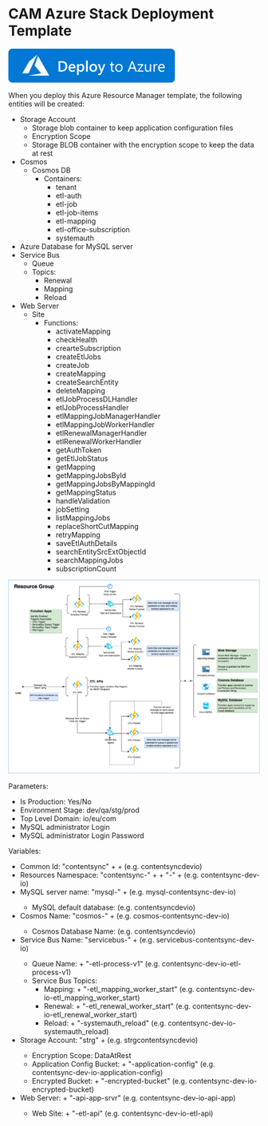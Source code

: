 # CAM Azure Stack Deployment Template


[![Deploy To Azure](https://raw.githubusercontent.com/Azure/azure-quickstart-templates/master/1-CONTRIBUTION-GUIDE/images/deploytoazure.svg?sanitize=true)](https://portal.azure.com/#create/Microsoft.Template/uri/https:%2F%2Fraw.githubusercontent.com%2FProsperoware%2Fcam-azure-deployment%2Fmaster%2FazureDeploy.json)

When you deploy this Azure Resource Manager template, the following entities will be created:
* Storage Account
    * Storage blob container to keep application configuration files
    * Encryption Scope
    * Storage BLOB container with the encryption scope to keep the data at rest
* Cosmos
    * Cosmos DB
        * Containers:
            * tenant
            * etl-auth
            * etl-job
            * etl-job-items
            * etl-mapping
            * etl-office-subscription
            * systemauth
* Azure Database for MySQL server
* Service Bus
    * Queue
    * Topics:
        * Renewal
        * Mapping
        * Reload
* Web Server
    * Site
        * Functions:
            * activateMapping
            * checkHealth
            * crearteSubscription
            * createEtlJobs
            * createJob
            * createMapping
            * createSearchEntity
            * deleteMapping
            * etlJobProcessDLHandler
            * etlJobProcessHandler
            * etlMappingJobManagerHandler
            * etlMappingJobWorkerHandler
            * etlRenewalManagerHandler
            * etlRenewalWorkerHandler
            * getAuthToken
            * getEtlJobStatus
            * getMapping
            * getMappingJobsById
            * getMappingJobsByMappingId
            * getMappingStatus
            * handleValidation
            * jobSetting
            * listMappingJobs
            * replaceShortCutMapping
            * retryMapping
            * saveEtlAuthDetails
            * searchEntitySrcExtObjectId
            * searchMappingJobs
            * subscriptionCount

![](https://github.com/Prosperoware/cam-azure-deployment/blob/master/Archi.png)


Parameters:
* Is Production: Yes/No
* Environment Stage: dev/qa/stg/prod
* Top Level Domain: io/eu/com
* MySQL administrator Login
* MySQL administrator Login Password

Variables:
* Common Id: "contentsync" + <Stage> + <TLD> (e.g. contentsyncdevio)
* Resources Namespace: "contentsync-" + <Stage> + "-" + <TLD> (e.g. contentsync-dev-io)
* MySQL server name: "mysql-" + <NS> (e.g. mysql-contentsync-dev-io)
    * MySQL default database: <CommonId> (e.g. contentsyncdevio)
* Cosmos Name: "cosmos-" + <NS>  (e.g. cosmos-contentsync-dev-io)
    * Cosmos Database Name: <CommonId> (e.g. contentsyncdevio)
* Service Bus Name: "servicebus-" + <NS> (e.g. servicebus-contentsync-dev-io)
    * Queue Name: <NS> + "-etl-process-v1" (e.g. contentsync-dev-io-etl-process-v1)
    * Service Bus Topics:
        * Mapping: <NS> + "-etl_mapping_worker_start" (e.g. contentsync-dev-io-etl_mapping_worker_start)
        * Renewal: <NS> + "-etl_renewal_worker_start" (e.g. contentsync-dev-io-etl_renewal_worker_start)
        * Reload: <NS> + "-systemauth_reload" (e.g. contentsync-dev-io-systemauth_reload)
* Storage Account: "strg" + <CommonId> (e.g. strgcontentsyncdevio)
    * Encryption Scope: DataAtRest
    * Application Config Bucket: <NS> + "-application-config" (e.g. contentsync-dev-io-application-config)
    * Encrypted Bucket: <NS> + "-encrypted-bucket" (e.g. contentsync-dev-io-encrypted-bucket)
* Web Server: <NS> + "-api-app-srvr" (e.g. contentsync-dev-io-api-app)
    * Web Site: <NS> + "-etl-api" (e.g. contentsync-dev-io-etl-api)